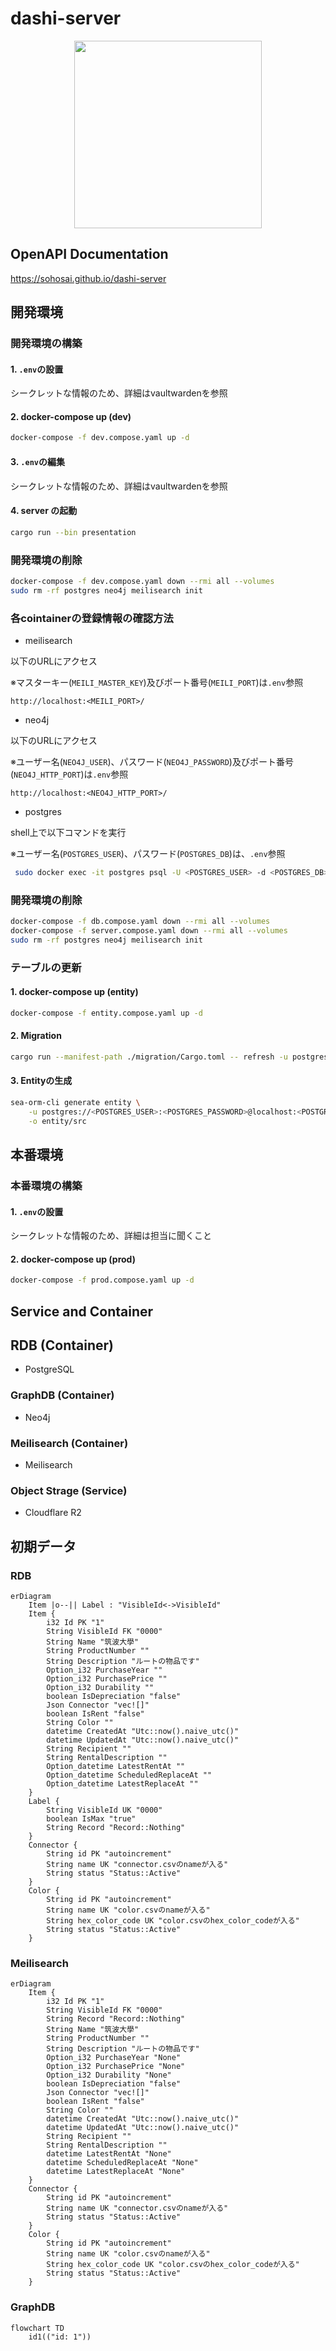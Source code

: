 # dashi-server

<div align="center">
  <img src="https://github.com/sohosai/dashi-client/blob/main/assets/dashi.svg" width="300px" height="300px" />
</div>

## OpenAPI Documentation

https://sohosai.github.io/dashi-server

## 開発環境

### 開発環境の構築

#### 1. `.env`の設置

シークレットな情報のため、詳細はvaultwardenを参照

#### 2. docker-compose up (dev)

```sh
docker-compose -f dev.compose.yaml up -d
```

#### 3. `.env`の編集

シークレットな情報のため、詳細はvaultwardenを参照

#### 4. server の起動

```sh
cargo run --bin presentation
```

### 開発環境の削除

```sh
docker-compose -f dev.compose.yaml down --rmi all --volumes
sudo rm -rf postgres neo4j meilisearch init
```

### 各cointainerの登録情報の確認方法

- meilisearch

以下のURLにアクセス

※マスターキー(`MEILI_MASTER_KEY`)及びポート番号(`MEILI_PORT`)は`.env`参照

```
http://localhost:<MEILI_PORT>/
```

- neo4j

以下のURLにアクセス

※ユーザー名(`NEO4J_USER`)、パスワード(`NEO4J_PASSWORD`)及びポート番号(`NEO4J_HTTP_PORT`)は`.env`参照

```
http://localhost:<NEO4J_HTTP_PORT>/
```

- postgres

shell上で以下コマンドを実行

※ユーザー名(`POSTGRES_USER`)、パスワード(`POSTGRES_DB`)は、`.env`参照

```sh
 sudo docker exec -it postgres psql -U <POSTGRES_USER> -d <POSTGRES_DB>
```

### 開発環境の削除

```sh
docker-compose -f db.compose.yaml down --rmi all --volumes
docker-compose -f server.compose.yaml down --rmi all --volumes
sudo rm -rf postgres neo4j meilisearch init
```

### テーブルの更新

#### 1. docker-compose up (entity)

```sh
docker-compose -f entity.compose.yaml up -d
```

#### 2. Migration

```sh
cargo run --manifest-path ./migration/Cargo.toml -- refresh -u postgres://<POSTGRES_USER>:<POSTGRES_PASSWORD>@localhost:<POSTGRES_PORT>/<POSTGRES_DB>
```

#### 3. Entityの生成

```sh
sea-orm-cli generate entity \
    -u postgres://<POSTGRES_USER>:<POSTGRES_PASSWORD>@localhost:<POSTGRES_PORT>/<POSTGRES_DB> \
    -o entity/src
```

## 本番環境

### 本番環境の構築

#### 1. `.env`の設置

シークレットな情報のため、詳細は担当に聞くこと

#### 2. docker-compose up (prod)

```sh
docker-compose -f prod.compose.yaml up -d
```

## Service and Container

## RDB (Container)

- PostgreSQL

### GraphDB (Container)

- Neo4j

### Meilisearch (Container)

- Meilisearch

### Object Strage (Service)

- Cloudflare R2

## 初期データ

### RDB

```mermaid
erDiagram
    Item |o--|| Label : "VisibleId<->VisibleId"
    Item {
        i32 Id PK "1"
        String VisibleId FK "0000"
        String Name "筑波大學"
        String ProductNumber ""
        String Description "ルートの物品です"
        Option_i32 PurchaseYear ""
        Option_i32 PurchasePrice ""
        Option_i32 Durability ""
        boolean IsDepreciation "false"
        Json Connector "vec![]"
        boolean IsRent "false"
        String Color ""
        datetime CreatedAt "Utc::now().naive_utc()"
        datetime UpdatedAt "Utc::now().naive_utc()"
        String Recipient ""
        String RentalDescription ""
        Option_datetime LatestRentAt ""
        Option_datetime ScheduledReplaceAt ""
        Option_datetime LatestReplaceAt ""
    }
    Label {
        String VisibleId UK "0000"
        boolean IsMax "true"
        String Record "Record::Nothing"
    }
    Connector {
        String id PK "autoincrement"
        String name UK "connector.csvのnameが入る"
        String status "Status::Active"
    }
    Color {
        String id PK "autoincrement"
        String name UK "color.csvのnameが入る"
        String hex_color_code UK "color.csvのhex_color_codeが入る"
        String status "Status::Active"
    }
```

### Meilisearch

```mermaid
erDiagram
    Item {
        i32 Id PK "1"
        String VisibleId FK "0000"
        String Record "Record::Nothing"
        String Name "筑波大學"
        String ProductNumber ""
        String Description "ルートの物品です"
        Option_i32 PurchaseYear "None"
        Option_i32 PurchasePrice "None"
        Option_i32 Durability "None"
        boolean IsDepreciation "false"
        Json Connector "vec![]"
        boolean IsRent "false"
        String Color ""
        datetime CreatedAt "Utc::now().naive_utc()"
        datetime UpdatedAt "Utc::now().naive_utc()"
        String Recipient ""
        String RentalDescription ""
        datetime LatestRentAt "None"
        datetime ScheduledReplaceAt "None"
        datetime LatestReplaceAt "None"
    }
    Connector {
        String id PK "autoincrement"
        String name UK "connector.csvのnameが入る"
        String status "Status::Active"
    }
    Color {
        String id PK "autoincrement"
        String name UK "color.csvのnameが入る"
        String hex_color_code UK "color.csvのhex_color_codeが入る"
        String status "Status::Active"
    }
```

### GraphDB

```mermaid
flowchart TD
    id1(("id: 1"))
```

